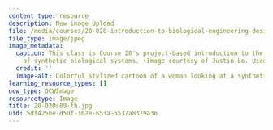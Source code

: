 ```yaml
---
content_type: resource
description: New image Upload
file: /media/courses/20-020-introduction-to-biological-engineering-design-spring-2009/5df425bed50f162e651a5537a8379a3e_20-020s09-th.jpg
file_type: image/jpeg
image_metadata:
  caption: This class is Course 20's project-based introduction to the engineering
    of synthetic biological systems. (Image courtesy of Justin Lo. Used with permission.)
  credit: ''
  image-alt: Colorful stylized cartoon of a woman looking at a synthetic biology creation.
learning_resource_types: []
ocw_type: OCWImage
resourcetype: Image
title: 20-020s09-th.jpg
uid: 5df425be-d50f-162e-651a-5537a8379a3e
---
```

